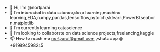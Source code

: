 - 👋 Hi, I’m @nortparai
- 👀 I’m interested in data science,deep learning,machine learning,EDA,numpy,pandas,tensorflow,pytorch,sklearn,PowerBI,seaborn,matplotlib
- 🌱 I’m currently learning datascience
- 💞️ I’m looking to collaborate on data science projects,freelancing,kaggle
- 📫 How to reach me nortparai@gmail.com ,whats app @ +919894598245

<!---
nortparai/nortparai is a ✨ special ✨ repository because its `README.md` (this file) appears on your GitHub profile.
You can click the Preview link to take a look at your changes.
--->
